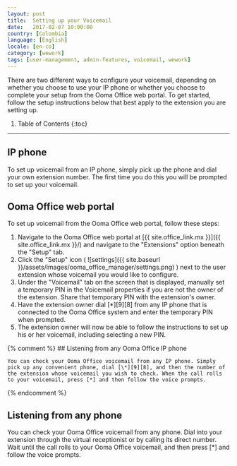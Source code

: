 ```yaml
---
layout: post
title:  Setting up your Voicemail
date:   2017-02-07 10:00:00
country: [Colombia]
language: [English]
locale: [en-co]
category: [wework]
tags: [user-management, admin-features, voicemail, wework]
---
```


There are two different ways to configure your voicemail, depending on whether you choose to use your IP phone or whether you choose to complete your setup from the Ooma Office web portal. To get started, follow the setup instructions below that best apply to the extension you are setting up.

1. Table of Contents
{:toc}
* * *

## IP phone

To set up voicemail from an IP phone, simply pick up the phone and dial your own extension number. The first time you do this you will be prompted to set up your voicemail.

## Ooma Office web portal

To set up voicemail from the Ooma Office web portal, follow these steps:

1. Navigate to the Ooma Office web portal at [{{ site.office_link.mx }}]({{ site.office_link.mx }}/) and navigate to the "Extensions" option beneath the "Setup" tab.
2. Click the "Setup" icon ( ![settings]({{ site.baseurl }}/assets/images/ooma_office_manager/settings.png) ) next to the user extension whose voicemail you would like to configure.
3. Under the "Voicemail" tab on the screen that is displayed, manually set a temporary PIN in the Voicemail properties if you are not the owner of the extension. Share that temporary PIN with the extension's owner.
4. Have the extension owner dial [*][9][8] from any IP phone that is connected to the Ooma Office system and enter the temporary PIN when prompted.
5. The extension owner will now be able to follow the instructions to set up his or her voicemail, including selecting a new PIN.

{% comment %}
	## Listening from any Ooma Office IP phone

	You can check your Ooma Office voicemail from any IP phone. Simply pick up any convenient phone, dial [\*][9][8], and then the number of the extension whose voicemail you wish to check. When the call rolls to your voicemail, press [*] and then follow the voice prompts.
{% endcomment %}

## Listening from any phone

You can check your Ooma Office voicemail from any phone. Dial into your extension through the virtual receptionist or by calling its direct number. Wait until the call rolls to your Ooma Office voicemail, and then press [*] and follow the voice prompts.